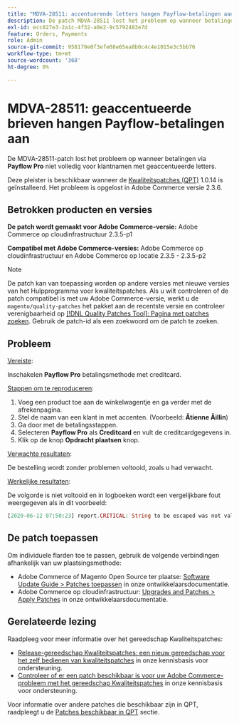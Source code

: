 ```yaml
---
title: "MDVA-28511: accentuerende letters hangen Payflow-betalingen aan"
description: De patch MDVA-28511 lost het probleem op wanneer betalingen via **Payflow Pro** niet zijn voltooid voor klantnamen met accenten letters.
exl-id: ecc827e3-2a1c-4f32-a0e2-9c5792483e7d
feature: Orders, Payments
role: Admin
source-git-commit: 958179e0f3efe08e65ea8b0c4c4e1015e3c5bb76
workflow-type: tm+mt
source-wordcount: '368'
ht-degree: 0%

---
```


# MDVA-28511: geaccentueerde brieven hangen Payflow-betalingen aan

De MDVA-28511-patch lost het probleem op wanneer betalingen via **Payflow Pro** niet volledig voor klantnamen met geaccentueerde letters.

Deze pleister is beschikbaar wanneer de [Kwaliteitspatches (QPT)](https://devdocs.magento.com/guides/v2.4/comp-mgr/patching.html#mqp) 1.0.14 is geïnstalleerd. Het probleem is opgelost in Adobe Commerce versie 2.3.6.

## Betrokken producten en versies

**De patch wordt gemaakt voor Adobe Commerce-versie:** Adobe Commerce op cloudinfrastructuur 2.3.5-p1

**Compatibel met Adobe Commerce-versies:** Adobe Commerce op cloudinfrastructuur en Adobe Commerce op locatie 2.3.5 - 2.3.5-p2

>[!NOTE]
>
>De patch kan van toepassing worden op andere versies met nieuwe versies van het Hulpprogramma voor kwaliteitspatches. Als u wilt controleren of de patch compatibel is met uw Adobe Commerce-versie, werkt u de `magento/quality-patches` het pakket aan de recentste versie en controleer verenigbaarheid op [[!DNL Quality Patches Tool]: Pagina met patches zoeken](https://devdocs.magento.com/quality-patches/tool.html#patch-grid). Gebruik de patch-id als een zoekwoord om de patch te zoeken.

## Probleem

<u>Vereiste</u>:

Inschakelen **Payflow Pro** betalingsmethode met creditcard.

<u>Stappen om te reproduceren</u>:

1. Voeg een product toe aan de winkelwagentje en ga verder met de afrekenpagina.
1. Stel de naam van een klant in met accenten. (Voorbeeld: **Ãtienne Ãillin**)
1. Ga door met de betalingsstappen.
1. Selecteren **Payflow Pro** als **Creditcard** en vult de creditcardgegevens in.
1. Klik op de knop **Opdracht plaatsen** knop.

<u>Verwachte resultaten</u>:

De bestelling wordt zonder problemen voltooid, zoals u had verwacht.

<u>Werkelijke resultaten</u>:

De volgorde is niet voltooid en in logboeken wordt een vergelijkbare fout weergegeven als in dit voorbeeld:

```php
[2020-06-12 07:50:23] report.CRITICAL: String to be escaped was not valid UTF-8 or could not be converted: �?tienne �?illini [] []
```

## De patch toepassen

Om individuele flarden toe te passen, gebruik de volgende verbindingen afhankelijk van uw plaatsingsmethode:

* Adobe Commerce of Magento Open Source ter plaatse: [Software Update Guide > Patches toepassen](https://devdocs.magento.com/guides/v2.4/comp-mgr/patching/mqp.html) in onze ontwikkelaarsdocumentatie.
* Adobe Commerce op cloudinfrastructuur: [Upgrades and Patches > Apply Patches](https://devdocs.magento.com/cloud/project/project-patch.html) in onze ontwikkelaarsdocumentatie.

## Gerelateerde lezing

Raadpleeg voor meer informatie over het gereedschap Kwaliteitspatches:

* [Release-gereedschap Kwaliteitspatches: een nieuw gereedschap voor het zelf bedienen van kwaliteitspatches](/help/announcements/adobe-commerce-announcements/magento-quality-patches-released-new-tool-to-self-serve-quality-patches.md) in onze kennisbasis voor ondersteuning.
* [Controleer of er een patch beschikbaar is voor uw Adobe Commerce-probleem met het gereedschap Kwaliteitspatches](/help/support-tools/patches-available-in-qpt-tool/check-patch-for-magento-issue-with-magento-quality-patches.md) in onze kennisbasis voor ondersteuning.

Voor informatie over andere patches die beschikbaar zijn in QPT, raadpleegt u de [Patches beschikbaar in QPT](https://support.magento.com/hc/en-us/sections/360010506631-Patches-available-in-MQP-tool-) sectie.
